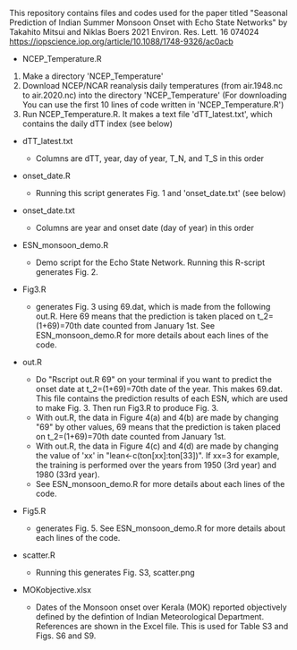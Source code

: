 This repository contains files and codes used for the paper titled "Seasonal Prediction of Indian Summer Monsoon Onset with Echo State Networks"
by Takahito Mitsui and Niklas Boers 2021 Environ. Res. Lett. 16 074024
https://iopscience.iop.org/article/10.1088/1748-9326/ac0acb

- NCEP_Temperature.R
1. Make a directory 'NCEP_Temperature'
2. Download NCEP/NCAR reanalysis daily temperatures (from air.1948.nc to air.2020.nc) into the directory 'NCEP_Temperature' (For downloading You can use the first 10 lines of code written in 'NCEP_Temperature.R')
3. Run NCEP_Temperature.R. It makes a text file 'dTT_latest.txt', which contains the daily dTT index (see below)

- dTT_latest.txt
  - Columns are dTT, year, day of year, T_N, and T_S in this order

- onset_date.R
  - Running this script generates Fig. 1 and 'onset_date.txt' (see below)

- onset_date.txt
  - Columns are year and onset date (day of year) in this order

- ESN_monsoon_demo.R
  - Demo script for the Echo State Network. Running this R-script generates Fig. 2.

- Fig3.R
  - generates Fig. 3 using 69.dat, which is made from the following out.R. Here 69 means that the prediction is taken placed on t_2=(1+69)=70th date counted from January 1st. See ESN_monsoon_demo.R for more details about each lines of the code.

- out.R
  - Do "Rscript out.R 69" on your terminal if you want to predict the onset date at t_2=(1+69)=70th date of the year. This makes 69.dat. This file contains the prediction results of each ESN, which are used to make Fig. 3. Then run Fig3.R to produce Fig. 3.
  - With out.R, the data in Figure 4(a) and 4(b) are made by changing "69" by other values, 69 means that the prediction is taken placed on t_2=(1+69)=70th date counted from January 1st.
  - With out.R, the data in Figure 4(c) and 4(d) are made by changing the value of 'xx' in "lean<-c(ton[xx]:ton[33])". If xx=3 for example, the training is performed over the years from 1950 (3rd year) and 1980 (33rd year). 
  - See ESN_monsoon_demo.R for more details about each lines of the code.

- Fig5.R
  - generates Fig. 5. See ESN_monsoon_demo.R for more details about each lines of the code.

- scatter.R
  - Running this generates Fig. S3, scatter.png

- MOKobjective.xlsx
  - Dates of the Monsoon onset over Kerala (MOK) reported objectively defined by the defintion of Indian Meteorological Department. References are shown in the Excel file. This is used for Table S3 and Figs. S6 and S9.
